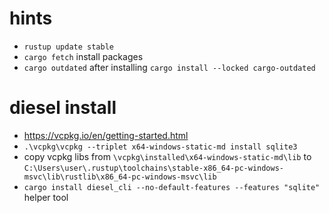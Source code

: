 # hints
* `rustup update stable`
* `cargo fetch` install packages
* `cargo outdated` after installing `cargo install --locked cargo-outdated`

# diesel install
* https://vcpkg.io/en/getting-started.html
* `.\vcpkg\vcpkg --triplet x64-windows-static-md install sqlite3`
* copy vcpkg libs from `\vcpkg\installed\x64-windows-static-md\lib` to `C:\Users\user\.rustup\toolchains\stable-x86_64-pc-windows-msvc\lib\rustlib\x86_64-pc-windows-msvc\lib`
* `cargo install diesel_cli --no-default-features --features "sqlite"` helper tool
